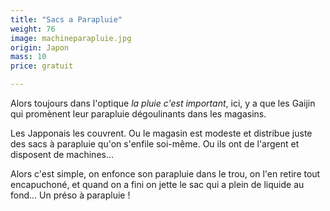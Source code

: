 ```yaml
---
title: "Sacs a Parapluie"
weight: 76
image: machineparapluie.jpg
origin: Japon
mass: 10
price: gratuit

---
```


Alors toujours dans l'optique _la pluie c'est important_, ici, y a que les Gaijin qui promènent leur parapluie dégoulinants dans les magasins. 

Les Japponais les couvrent. 
Ou le magasin est modeste et distribue juste des sacs à parapluie qu'on s'enfile soi-même. 
Ou ils ont de l'argent et disposent de machines...

Alors c'est simple, on enfonce son parapluie dans le trou, on l'en retire tout encapuchoné, et quand on a fini on jette le sac qui a plein de liquide au fond... Un préso à parapluie !